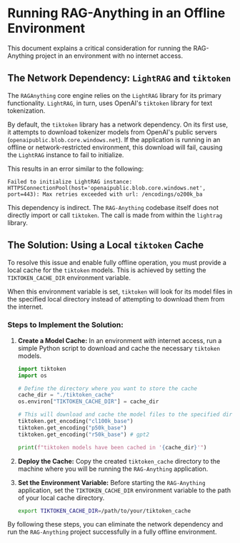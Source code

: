 # Running RAG-Anything in an Offline Environment

This document explains a critical consideration for running the RAG-Anything project in an environment with no internet access.

## The Network Dependency: `LightRAG` and `tiktoken`

The `RAGAnything` core engine relies on the `LightRAG` library for its primary functionality. `LightRAG`, in turn, uses OpenAI's `tiktoken` library for text tokenization.

By default, the `tiktoken` library has a network dependency. On its first use, it attempts to download tokenizer models from OpenAI's public servers (`openaipublic.blob.core.windows.net`). If the application is running in an offline or network-restricted environment, this download will fail, causing the `LightRAG` instance to fail to initialize.

This results in an error similar to the following:

```
Failed to initialize LightRAG instance: HTTPSConnectionPool(host='openaipublic.blob.core.windows.net', port=443): Max retries exceeded with url: /encodings/o200k_ba
```

This dependency is indirect. The `RAG-Anything` codebase itself does not directly import or call `tiktoken`. The call is made from within the `lightrag` library.

## The Solution: Using a Local `tiktoken` Cache

To resolve this issue and enable fully offline operation, you must provide a local cache for the `tiktoken` models. This is achieved by setting the `TIKTOKEN_CACHE_DIR` environment variable.

When this environment variable is set, `tiktoken` will look for its model files in the specified local directory instead of attempting to download them from the internet.

### Steps to Implement the Solution:

1.  **Create a Model Cache:** In an environment *with* internet access, run a simple Python script to download and cache the necessary `tiktoken` models.

    ```python
    import tiktoken
    import os

    # Define the directory where you want to store the cache
    cache_dir = "./tiktoken_cache"
    os.environ["TIKTOKEN_CACHE_DIR"] = cache_dir

    # This will download and cache the model files to the specified directory
    tiktoken.get_encoding("cl100k_base")
    tiktoken.get_encoding("p50k_base")
    tiktoken.get_encoding("r50k_base") # gpt2

    print(f"tiktoken models have been cached in '{cache_dir}'")
    ```

2.  **Deploy the Cache:** Copy the created `tiktoken_cache` directory to the machine where you will be running the `RAG-Anything` application.

3.  **Set the Environment Variable:** Before starting the `RAG-Anything` application, set the `TIKTOKEN_CACHE_DIR` environment variable to the path of your local cache directory.

    ```bash
    export TIKTOKEN_CACHE_DIR=/path/to/your/tiktoken_cache
    ```

By following these steps, you can eliminate the network dependency and run the `RAG-Anything` project successfully in a fully offline environment.